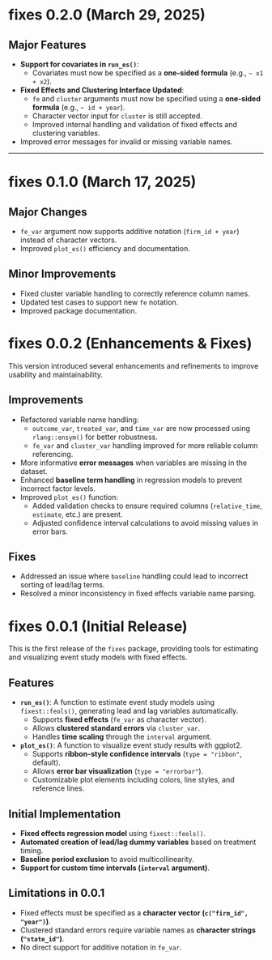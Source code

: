 # fixes 0.2.0 (March 29, 2025)

## Major Features
- **Support for covariates in `run_es()`**:
  - Covariates must now be specified as a **one-sided formula** (e.g., `~ x1 + x2`).
- **Fixed Effects and Clustering Interface Updated**:
  - `fe` and `cluster` arguments must now be specified using a **one-sided formula** (e.g., `~ id + year`).
  - Character vector input for `cluster` is still accepted.
  - Improved internal handling and validation of fixed effects and clustering variables.
- Improved error messages for invalid or missing variable names.

---

# fixes 0.1.0 (March 17, 2025)

## Major Changes
- `fe_var` argument now supports additive notation (`firm_id + year`) instead of character vectors.
- Improved `plot_es()` efficiency and documentation.

## Minor Improvements
- Fixed cluster variable handling to correctly reference column names.
- Updated test cases to support new `fe` notation.
- Improved package documentation.

# fixes 0.0.2 (Enhancements & Fixes)

This version introduced several enhancements and refinements to improve usability and maintainability.

## Improvements
- Refactored variable name handling:
  - `outcome_var`, `treated_var`, and `time_var` are now processed using `rlang::ensym()` for better robustness.
  - `fe_var` and `cluster_var` handling improved for more reliable column referencing.
- More informative **error messages** when variables are missing in the dataset.
- Enhanced **baseline term handling** in regression models to prevent incorrect factor levels.
- Improved `plot_es()` function:
  - Added validation checks to ensure required columns (`relative_time`, `estimate`, etc.) are present.
  - Adjusted confidence interval calculations to avoid missing values in error bars.

## Fixes
- Addressed an issue where `baseline` handling could lead to incorrect sorting of lead/lag terms.
- Resolved a minor inconsistency in fixed effects variable name parsing.

# fixes 0.0.1 (Initial Release)

This is the first release of the `fixes` package, providing tools for estimating and visualizing event study models with fixed effects.

## Features
- **`run_es()`**: A function to estimate event study models using `fixest::feols()`, generating lead and lag variables automatically.
  - Supports **fixed effects** (`fe_var` as character vector).
  - Allows **clustered standard errors** via `cluster_var`.
  - Handles **time scaling** through the `interval` argument.
- **`plot_es()`**: A function to visualize event study results with ggplot2.
  - Supports **ribbon-style confidence intervals** (`type = "ribbon"`, default).
  - Allows **error bar visualization** (`type = "errorbar"`).
  - Customizable plot elements including colors, line styles, and reference lines.

## Initial Implementation
- **Fixed effects regression model** using `fixest::feols()`.
- **Automated creation of lead/lag dummy variables** based on treatment timing.
- **Baseline period exclusion** to avoid multicollinearity.
- **Support for custom time intervals (`interval` argument)**.

## Limitations in 0.0.1
- Fixed effects must be specified as a **character vector (`c("firm_id", "year")`)**.
- Clustered standard errors require variable names as **character strings (`"state_id"`)**.
- No direct support for additive notation in `fe_var`.
